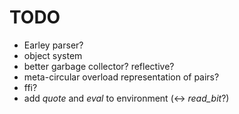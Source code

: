 TODO
====

* Earley parser?
* object system
* better garbage collector? reflective?
* meta-circular
  overload representation of pairs?
* ffi?
* add *quote* and *eval* to environment (<-> *read\_bit*?)
